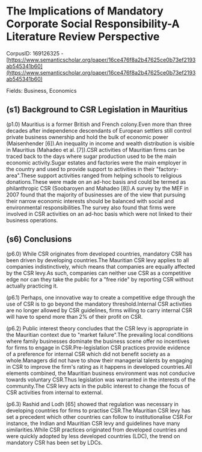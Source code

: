 # The Implications of Mandatory Corporate Social Responsibility-A Literature Review Perspective

CorpusID: 169126325 - [https://www.semanticscholar.org/paper/16ce476f8a2b47625ce0b73ef2193ab545341b60](https://www.semanticscholar.org/paper/16ce476f8a2b47625ce0b73ef2193ab545341b60)

Fields: Business, Economics

## (s1) Background to CSR Legislation in Mauritius
(p1.0) Mauritius is a former British and French colony.Even more than three decades after independence descendants of European settlers still control private business ownership and hold the bulk of economic power (Maisenhender [6]).An inequality in income and wealth distribution is visible in Mauritius (Mahadeo et al. [7]).CSR activities of Mauritian firms can be traced back to the days where sugar production used to be the main economic activity.Sugar estates and factories were the main employer in the country and used to provide support to activities in their "factory-area".These support activities ranged from helping schools to religious donations.These were made on an ad-hoc basis and could be termed as philanthropic CSR (Soobaroyen and Mahadeo [8]).A survey by the MEF in 2007 found that the majority of businesses are of the view that pursuing their narrow economic interests should be balanced with social and environmental responsibilities.The survey also found that firms were involved in CSR activities on an ad-hoc basis which were not linked to their business operations.
## (s6) Conclusions
(p6.0) While CSR originates from developed countries, mandatory CSR has been driven by developing countries.The Mauritian CSR levy applies to all companies indistinctively, which means that companies are equally affected by the CSR levy.As such, companies can neither use CSR as a competitive edge nor can they take the public for a "free ride" by reporting CSR without actually practicing it.

(p6.1) Perhaps, one innovative way to create a competitive edge through the use of CSR is to go beyond the mandatory threshold.Internal CSR activities are no longer allowed by CSR guidelines, firms willing to carry internal CSR will have to spend more than 2% of their profit on CSR.

(p6.2) Public interest theory concludes that the CSR levy is appropriate in the Mauritian context due to "market failure".The prevailing local conditions where family businesses dominate the business scene offer no incentives for firms to engage in CSR.Pre-legislation CSR practices provide evidence of a preference for internal CSR which did not benefit society as a whole.Managers did not have to show their managerial talents by engaging in CSR to improve the firm's rating as it happens in developed countries.All elements combined, the Mauritian business environment was not conducive towards voluntary CSR.Thus legislation was warranted in the interests of the community.The CSR levy acts in the public interest to change the focus of CSR activities from internal to external.

(p6.3) Rashid and Lodh [65] showed that regulation was necessary in developing countries for firms to practise CSR.The Mauritian CSR levy has set a precedent which other countries can follow to institutionalise CSR.For instance, the Indian and Mauritian CSR levy and guidelines have many similarities.While CSR practices originated from developed countries and were quickly adopted by less developed countries (LDC), the trend on mandatory CSR has been set by LDCs.
